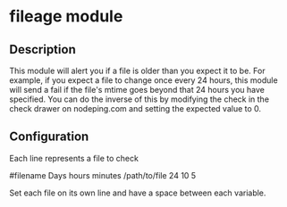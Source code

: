 # fileage module

## Description

This module will alert you if a file is older than you expect it to be.
For example, if you expect a file to change once every 24 hours, this module
will send a fail if the file's mtime goes beyond that 24 hours you have
specified. You can do the inverse of this by modifying the check in the
check drawer on nodeping.com and setting the expected value to 0.

## Configuration

Each line represents a file to check

#filename     Days hours  minutes
/path/to/file 24   10     5

Set each file on its own line and have a space between each variable.
